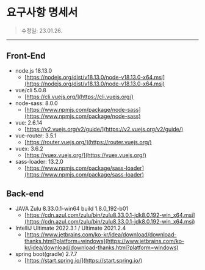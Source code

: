 # 요구사항 명세서
>수정일: 23.01.26.

---

## Front-End

- node.js 18.13.0 
    - [https://nodejs.org/dist/v18.13.0/node-v18.13.0-x64.msi](https://nodejs.org/dist/v18.13.0/node-v18.13.0-x64.msi)
- vue/cli 5.0.8
    - [https://cli.vuejs.org/](https://cli.vuejs.org/)
- node-sass: 8.0.0
    - [https://www.npmjs.com/package/node-sass](https://www.npmjs.com/package/node-sass)
- vue: 2.6.14
    - [https://v2.vuejs.org/v2/guide/](https://v2.vuejs.org/v2/guide/)
- vue-router: 3.5.1
    - [https://router.vuejs.org/](https://router.vuejs.org/)
- vuex: 3.6.2
    - [https://vuex.vuejs.org/](https://vuex.vuejs.org/)
- sass-loader: 13.2.0
    - [https://www.npmjs.com/package/sass-loader](https://www.npmjs.com/package/sass-loader)

## Back-end

- JAVA Zulu 8.33.0.1-win64 build 1.8.0_192-b01
    - [https://cdn.azul.com/zulu/bin/zulu8.33.0.1-jdk8.0.192-win_x64.msi](https://cdn.azul.com/zulu/bin/zulu8.33.0.1-jdk8.0.192-win_x64.msi)
- IntelliJ Ultimate 2022.3.1 / Ultimate 2021.2.4
    - [https://www.jetbrains.com/ko-kr/idea/download/download-thanks.html?platform=windows](https://www.jetbrains.com/ko-kr/idea/download/download-thanks.html?platform=windows)
- spring boot(gradle) 2.7.7
    - [https://start.spring.io/](https://start.spring.io/)